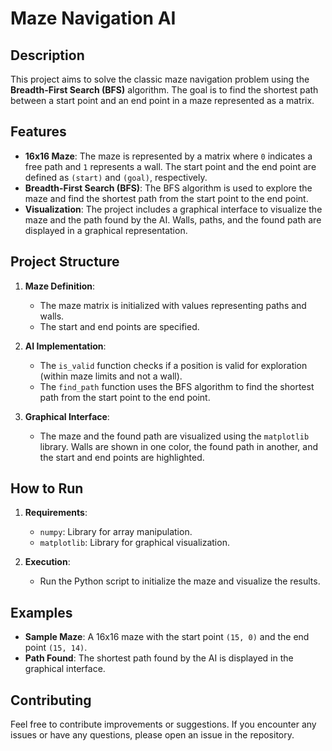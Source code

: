 # Maze Navigation AI

## Description

This project aims to solve the classic maze navigation problem using the **Breadth-First Search (BFS)** algorithm. The goal is to find the shortest path between a start point and an end point in a maze represented as a matrix.

## Features

- **16x16 Maze**: The maze is represented by a matrix where `0` indicates a free path and `1` represents a wall. The start point and the end point are defined as `(start)` and `(goal)`, respectively.
- **Breadth-First Search (BFS)**: The BFS algorithm is used to explore the maze and find the shortest path from the start point to the end point.
- **Visualization**: The project includes a graphical interface to visualize the maze and the path found by the AI. Walls, paths, and the found path are displayed in a graphical representation.

## Project Structure

1. **Maze Definition**:
   - The maze matrix is initialized with values representing paths and walls.
   - The start and end points are specified.

2. **AI Implementation**:
   - The `is_valid` function checks if a position is valid for exploration (within maze limits and not a wall).
   - The `find_path` function uses the BFS algorithm to find the shortest path from the start point to the end point.

3. **Graphical Interface**:
   - The maze and the found path are visualized using the `matplotlib` library. Walls are shown in one color, the found path in another, and the start and end points are highlighted.

## How to Run

1. **Requirements**:
   - `numpy`: Library for array manipulation.
   - `matplotlib`: Library for graphical visualization.

2. **Execution**:
   - Run the Python script to initialize the maze and visualize the results.

## Examples

- **Sample Maze**: A 16x16 maze with the start point `(15, 0)` and the end point `(15, 14)`.
- **Path Found**: The shortest path found by the AI is displayed in the graphical interface.

## Contributing

Feel free to contribute improvements or suggestions. If you encounter any issues or have any questions, please open an issue in the repository.
